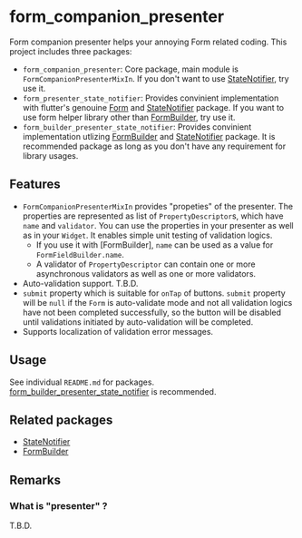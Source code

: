 # form_companion_presenter

Form companion presenter helps your annoying Form related coding.
This project includes three packages:

* `form_companion_presenter`: Core package, main module is `FormCompanionPresenterMixIn`. If you don't want to use [StateNotifier](), try use it.
* `form_presenter_state_notifier`: Provides convinient implementation with flutter's genouine [Form]() and [StateNotifier]() package. If you want to use form helper library other than [FormBuilder](), try use it.
* `form_builder_presenter_state_notifier`: Provides convinient implementation utlizing [FormBuilder]() and [StateNotifier]() package. It is recommended package as long as you don't have any requirement for library usages.

## Features

* `FormCompanionPresenterMixIn` provides "propeties" of the presenter. The properties are represented as list of `PropertyDescriptor`s, which have `name` and `validator`. You can use the properties in your presenter as well as in your `Widget`. It enables simple unit testing of validation logics.
  * If you use it with [FormBuilder], `name` can be used as a value for `FormFieldBuilder.name`.
  * A validator of `PropertyDescriptor` can contain one or more asynchronous validators as well as one or more validators.
* Auto-validation support. T.B.D.
* `submit` property which is suitable for `onTap` of buttons. `submit` property will be `null` if the `Form` is auto-validate mode and not all validation logics have not been completed successfully, so the button will be disabled until validations initiated by auto-validation will be completed.
* Supports localization of validation error messages.

## Usage

See individual `README.md` for packages. [form_builder_presenter_state_notifier]() is recommended.

## Related packages

* [StateNotifier]()
* [FormBuilder]()

## Remarks

### What is "presenter" ?

T.B.D.

